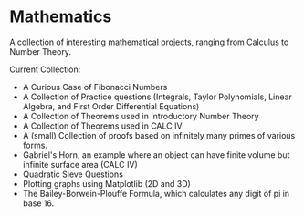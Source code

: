 # Mathematics 
A collection of interesting mathematical projects, ranging from Calculus to Number Theory. 

Current Collection: 

- A Curious Case of Fibonacci Numbers 
- A Collection of Practice questions (Integrals, Taylor Polynomials, Linear Algebra, and First Order Differential Equations) 
- A Collection of Theorems used in Introductory Number Theory 
- A Collection of Theorems used in CALC IV 
- A (small) Collection of proofs based on infinitely many primes of various forms. 
- Gabriel's Horn, an example where an object can have finite volume but infinite surface area (CALC IV) 
- Quadratic Sieve Questions 
- Plotting graphs using Matplotlib (2D and 3D) 
- The Bailey-Borwein-Plouffe Formula, which calculates any digit of pi in base 16. 



